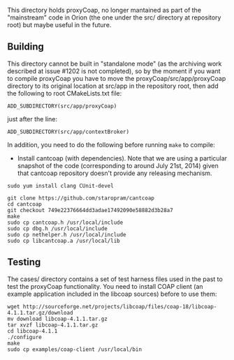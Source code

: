 This directory holds proxyCoap, no longer mantained as part of the "mainstream" code in Orion (the one
under the src/ directory at repository root) but maybe useful in the future.

## Building

This directory cannot be built in "standalone mode" (as the archiving work described at issue #1202 is not
completed), so by the moment if you want to compile proxyCoap you have to move the
proxyCoap/src/app/proxyCoap directory to its original location at src/app in the repository root, then add
the following to root CMakeLists.txt file:

```
ADD_SUBDIRECTORY(src/app/proxyCoap)
```

just after the line:

```
ADD_SUBDIRECTORY(src/app/contextBroker)
```

In addition, you need to do the following before running `make` to compile:

* Install cantcoap (with dependencies). Note that we are using a particular snapshot of the code (corresponding
  to around July 21st, 2014) given that cantcoap repository doesn't provide any releasing mechanism.


```
sudo yum install clang CUnit-devel

git clone https://github.com/staropram/cantcoap
cd cantcoap
git checkout 749e22376664dd3adae17492090e58882d3b28a7
make
sudo cp cantcoap.h /usr/local/include
sudo cp dbg.h /usr/local/include
sudo cp nethelper.h /usr/local/include
sudo cp libcantcoap.a /usr/local/lib
```


## Testing

The cases/ directory contains a set of test harness files used in the past to test the
proxyCoap functionality. You need to install COAP client (an example application included in the
libcoap sources) before to use them:

```
wget http://sourceforge.net/projects/libcoap/files/coap-18/libcoap-4.1.1.tar.gz/download
mv download libcoap-4.1.1.tar.gz
tar xvzf libcoap-4.1.1.tar.gz
cd libcoap-4.1.1
./configure
make
sudo cp examples/coap-client /usr/local/bin
```

